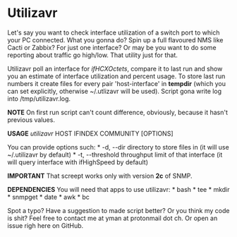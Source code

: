 Utilizavr
=========

Let's say you want to check interface utilization of a switch port to which
your PC connected. What you gonna do? Spin up a full flavoured NMS like
Cacti or Zabbix? For just one interface? Or may be you want to do some
reporting about traffic go high/low. That utility just for that.

Utilizavr poll an interface for _ifHCXOctets_, compare it to last run
and show you an estimate of interface utilization and percent usage. To
store last run numbers it create files for every pair 'host-interface'
in __tempdir__ (which you can set explicitly, otherwise ~/.utlizavr will be
used). Script gona write log into /tmp/utilizavr.log.

__NOTE__ On first run script can't count difference, obviously, because it
hasn't previous values.

__USAGE__ _utilizavr_ HOST IFINDEX COMMUNITY [OPTIONS]

You can provide options such:
    * -d, --dir         directory to store files in (it will use 
                            ~/.utilizavr by default)
    * -t, --threshold   throughput limit of that interface (it will query
                            interface with ifHighSpeed by default)

__IMPORTANT__ That screept works only with version __2c__ of SNMP.

__DEPENDENCIES__ You will need that apps to use utilizavr:
    * bash
    * tee
    * mkdir
    * snmpget
    * date
    * awk
    * bc

Spot a typo? Have a suggestion to made script better? Or you think my code
is shit? Feel free to contact me at yman at protonmail dot ch. Or open an
issue righ here on GitHub.

